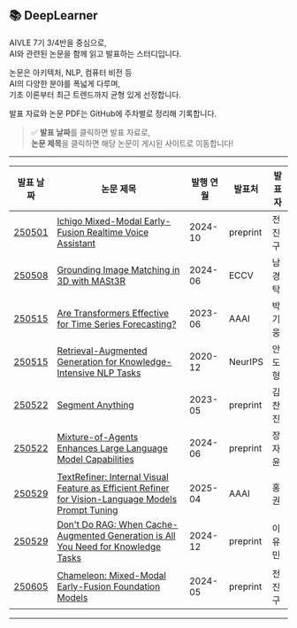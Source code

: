 ## 📚 DeepLearner

AIVLE 7기 3/4반을 중심으로,  
AI와 관련된 논문을 함께 읽고 발표하는 스터디입니다.

논문은 아키텍처, NLP, 컴퓨터 비전 등  
AI의 다양한 분야를 폭넓게 다루며,  
기초 이론부터 최근 트렌드까지 균형 있게 선정합니다.

발표 자료와 논문 PDF는 GitHub에 주차별로 정리해 기록합니다.

> ✅ **발표 날짜**를 클릭하면 발표 자료로,  
> **논문 제목**을 클릭하면 해당 논문이 게시된 사이트로 이동합니다!

---

| 발표 날짜 | 논문 제목 | 발행 연월 | 발표처 | 발표자 |
|-----------|------------|-----------|--------|--------|
| [250501](presentations/250501/20250501_%EC%A0%84%EC%A7%84%EA%B5%AC_Ichigo%20Mixed-Modal%20Early-Fusion%20Realtime%20Voice%20Assistant.pdf) | [Ichigo Mixed-Modal Early-Fusion Realtime Voice Assistant](https://paperswithcode.com/paper/ichigo-mixed-modal-early-fusion-realtime) | 2024-10 | preprint | 전진구 |
| [250508](presentations/250508/20250508_%EB%82%A8%EA%B2%BD%ED%83%81_Novel%20View%20Synthesis.pdf) | [Grounding Image Matching in 3D with MASt3R](https://eccv.ecva.net/virtual/2024/poster/523) | 2024-06 | ECCV | 남경탁 |
| [250515](presentations/250515/20250515_%EB%B0%95%EA%B8%B0%EC%9B%85_Are%20Transformers%20Effective%20for%20Time%20Series%20Forecasting.pdf) | [Are Transformers Effective for Time Series Forecasting?](https://ojs.aaai.org/index.php/AAAI/article/view/26317) | 2023-06 | AAAI | 박기웅 |
| [250515](presentations/250515/20250515_%EC%95%88%EB%8F%84%ED%98%95_Retrieval-Augmented%20Generation%20for%20Knowledge-Intensive%20NLP%20Tasks.pdf) | [Retrieval-Augmented Generation for Knowledge-Intensive NLP Tasks](https://neurips.cc/virtual/2020/protected/poster_6b493230205f780e1bc26945df7481e5.html) | 2020-12 | NeurIPS | 안도형 |
| [250522](presentations/250522/20250522_%EA%B9%80%EC%B0%AC%EC%A7%84_Segment%20Anything.pdf) | [Segment Anything](https://ai.meta.com/research/publications/segment-anything/) | 2023-05 | preprint | 김찬진 |
| [250522](presentations/250522/20250522_%EC%9E%A5%EC%9E%90%EC%9C%A4_Segment%20Anything_Mixture-of-Agents%20Enhances%20Large%20Language%20Model%20Capabilities.pdf) | [Mixture-of-Agents Enhances Large Language Model Capabilities](https://arxiv.org/abs/2406.04692) | 2024-06 | preprint | 장자윤 |
| [250529](presentations/250529/20250529_%ED%99%8D%EA%B6%8C_TextRefiner%20Internal%20Visual%20Feature%20as%20Efficient%20Refiner%20for%20Vision-Language%20Models%20Prompt%20Tuning.pdf) | [TextRefiner: Internal Visual Feature as Efficient Refiner for Vision-Language Models Prompt Tuning](https://ojs.aaai.org/index.php/AAAI/article/view/32942) | 2025-04 | AAAI | 홍권 |
| [250529](presentations/250529/20250529_%EC%9D%B4%EC%9C%A0%EB%AF%BC_Don't%20Do%20RAG%20When%20Cache-Augmented%20Generation%20is%20All%20You%20Need%20for%20Knowledge%20Tasks.pdf) | [Don't Do RAG: When Cache-Augmented Generation is All You Need for Knowledge Tasks](https://arxiv.org/abs/2412.15605) | 2024-12 | preprint | 이유민 |
| [250605](presentations/250605/20250605_%EC%A0%84%EC%A7%84%EA%B5%AC_Chameleon%20Mixed-Modal%20Early-Fusion%20Foundation%20Models.pdf) | [Chameleon: Mixed-Modal Early-Fusion Foundation Models](https://arxiv.org/abs/2405.09818) | 2024-05 | preprint | 전진구 |

---
